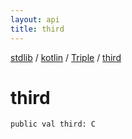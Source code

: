 ```yaml
---
layout: api
title: third
---
```

[stdlib](../../index.html) / [kotlin](../index.html) / [Triple](index.html) / [third](third.html)

# third

```
public val third: C
```
